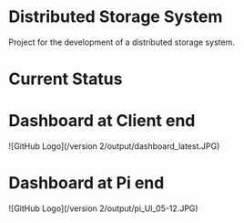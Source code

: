 # Distributed Storage System

Project for the development of a distributed storage system.

# Current Status 

# Dashboard at Client end
<!--![GitHub Logo](/output/client_UI_05.12.JPG)-->
![GitHub Logo](/version 2/output/dashboard_latest.JPG)

# Dashboard at Pi end
<!--![GitHub Logo](/output/pi_UI_05.12.JPG)-->
![GitHub Logo](/version 2/output/pi_UI_05-12.JPG)
